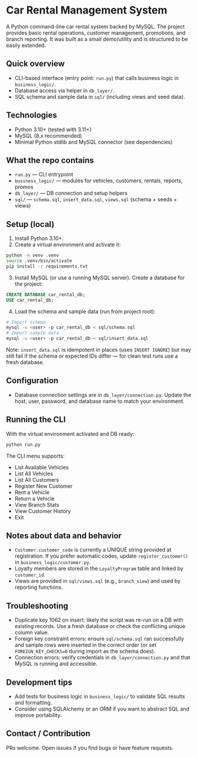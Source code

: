 # Car Rental Management System

A Python command-line car rental system backed by MySQL. The project provides basic rental operations, customer management, promotions, and branch reporting. It was built as a small demo/utility and is structured to be easily extended.

## Quick overview
- CLI-based interface (entry point: `run.py`) that calls business logic in `business_logic/`.
- Database access via helper in `db_layer/`.
- SQL schema and sample data in `sql/` (including views and seed data).

## Technologies
- Python 3.10+ (tested with 3.11+)
- MySQL (8.x recommended)
- Minimal Python stdlib and MySQL connector (see dependencies)

## What the repo contains
- `run.py` — CLI entrypoint
- `business_logic/` — modules for vehicles, customers, rentals, reports, promos
- `db_layer/` — DB connection and setup helpers
- `sql/` — `schema.sql`, `insert_data.sql`, `views.sql` (schema + seeds + views)

## Setup (local)
1. Install Python 3.10+.
2. Create a virtual environment and activate it:

```bash
python -m venv .venv
source .venv/bin/activate
pip install -r requirements.txt
```

3. Install MySQL (or use a running MySQL server). Create a database for the project:

```sql
CREATE DATABASE car_rental_db;
USE car_rental_db;
```

4. Load the schema and sample data (run from project root):

```bash
# Import schema
mysql -u <user> -p car_rental_db < sql/schema.sql
# Import sample data
mysql -u <user> -p car_rental_db < sql/insert_data.sql
```

Note: `insert_data.sql` is idempotent in places (uses `INSERT IGNORE`) but may still fail if the schema or expected IDs differ — for clean test runs use a fresh database.

## Configuration
- Database connection settings are in `db_layer/connection.py`. Update the host, user, password, and database name to match your environment.

## Running the CLI
With the virtual environment activated and DB ready:

```bash
python run.py
```

The CLI menu supports:
- List Available Vehicles
- List All Vehicles
- List All Customers
- Register New Customer
- Rent a Vehicle
- Return a Vehicle
- View Branch Stats
- View Customer History
- Exit

## Notes about data and behavior
- `Customer.customer_code` is currently a UNIQUE string provided at registration. If you prefer automatic codes, update `register_customer()` in `business_logic/customer.py`.
- Loyalty members are stored in the `LoyaltyProgram` table and linked by `customer_id`.
- Views are provided in `sql/views.sql` (e.g., `branch_view`) and used by reporting functions.

## Troubleshooting
- Duplicate key 1062 on insert: likely the script was re-run on a DB with existing records. Use a fresh database or check the conflicting unique column value.
- Foreign key constraint errors: ensure `sql/schema.sql` ran successfully and sample rows were inserted in the correct order (or set `FOREIGN_KEY_CHECKS=0` during import as the schema does).
- Connection errors: verify credentials in `db_layer/connection.py` and that MySQL is running and accessible.

## Development tips
- Add tests for business logic in `business_logic/` to validate SQL results and formatting.
- Consider using SQLAlchemy or an ORM if you want to abstract SQL and improve portability.

## Contact / Contribution
PRs welcome. Open issues if you find bugs or have feature requests.
